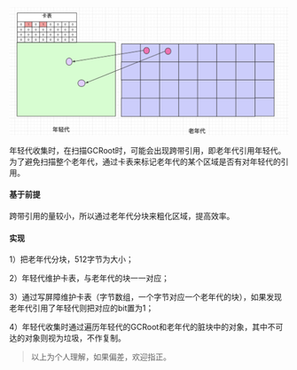 ![卡表实现](../../src/main/resources/picture/1240-20210115024116722.png)

年轻代收集时，在扫描GCRoot时，可能会出现跨带引用，即老年代引用年轻代。为了避免扫描整个老年代，通过卡表来标记老年代的某个区域是否有对年轻代的引用。
#### 基于前提
跨带引用的量较小，所以通过老年代分块来粗化区域，提高效率。
#### 实现
1）把老年代分块，512字节为大小；

2）年轻代维护卡表，与老年代的块一一对应；

3）通过写屏障维护卡表（字节数组，一个字节对应一个老年代的块），如果发现老年代引用了年轻代则把对应的bit置为1；

4）年轻代收集时通过遍历年轻代的GCRoot和老年代的脏块中的对象，其中不可达的对象则视为垃圾，不作复制。

> 以上为个人理解，如果偏差，欢迎指正。